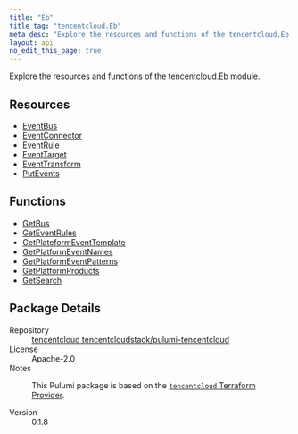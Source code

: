 ```yaml
---
title: "Eb"
title_tag: "tencentcloud.Eb"
meta_desc: "Explore the resources and functions of the tencentcloud.Eb module."
layout: api
no_edit_this_page: true
---
```


<!-- WARNING: this file was generated by Pulumi Docs Generator. -->
<!-- Do not edit by hand unless you're certain you know what you are doing! -->

Explore the resources and functions of the tencentcloud.Eb module.

<h2 id="resources">Resources</h2>
<ul class="api">
    <li><a href="eventbus/" title="EventBus"><span class="api-symbol api-symbol--resource"></span>EventBus</a></li>
    <li><a href="eventconnector/" title="EventConnector"><span class="api-symbol api-symbol--resource"></span>EventConnector</a></li>
    <li><a href="eventrule/" title="EventRule"><span class="api-symbol api-symbol--resource"></span>EventRule</a></li>
    <li><a href="eventtarget/" title="EventTarget"><span class="api-symbol api-symbol--resource"></span>EventTarget</a></li>
    <li><a href="eventtransform/" title="EventTransform"><span class="api-symbol api-symbol--resource"></span>EventTransform</a></li>
    <li><a href="putevents/" title="PutEvents"><span class="api-symbol api-symbol--resource"></span>PutEvents</a></li>
</ul>

<h2 id="functions">Functions</h2>
<ul class="api">
    <li><a href="getbus/" title="GetBus"><span class="api-symbol api-symbol--function"></span>GetBus</a></li>
    <li><a href="geteventrules/" title="GetEventRules"><span class="api-symbol api-symbol--function"></span>GetEventRules</a></li>
    <li><a href="getplateformeventtemplate/" title="GetPlateformEventTemplate"><span class="api-symbol api-symbol--function"></span>GetPlateformEventTemplate</a></li>
    <li><a href="getplatformeventnames/" title="GetPlatformEventNames"><span class="api-symbol api-symbol--function"></span>GetPlatformEventNames</a></li>
    <li><a href="getplatformeventpatterns/" title="GetPlatformEventPatterns"><span class="api-symbol api-symbol--function"></span>GetPlatformEventPatterns</a></li>
    <li><a href="getplatformproducts/" title="GetPlatformProducts"><span class="api-symbol api-symbol--function"></span>GetPlatformProducts</a></li>
    <li><a href="getsearch/" title="GetSearch"><span class="api-symbol api-symbol--function"></span>GetSearch</a></li>
</ul>

<h2 id="package-details">Package Details</h2>
<dl class="package-details">
	<dt>Repository</dt>
	<dd><a href="https://github.com/tencentcloudstack/pulumi-tencentcloud">tencentcloud tencentcloudstack/pulumi-tencentcloud</a></dd>
	<dt>License</dt>
	<dd>Apache-2.0</dd>
	<dt>Notes</dt>
	<dd><p>This Pulumi package is based on the <a href="https://github.com/tencentcloudstack/terraform-provider-tencentcloud"><code>tencentcloud</code> Terraform Provider</a>.</p>
</dd>
	<dt>Version</dt>
	<dd>0.1.8</dd>
</dl>


